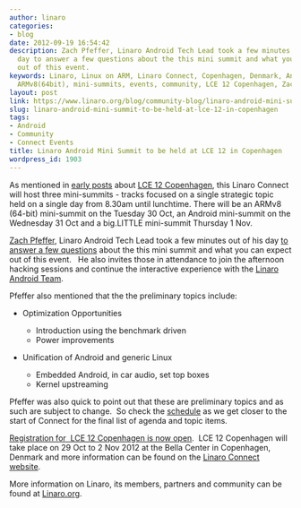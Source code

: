 ```yaml
---
author: linaro
categories:
- blog
date: 2012-09-19 16:54:42
description: Zach Pfeffer, Linaro Android Tech Lead took a few minutes out of his
  day to answer a few questions about the this mini summit and what you can expect
  out of this event.
keywords: Linaro, Linux on ARM, Linaro Connect, Copenhagen, Denmark, Android, big.LITTLE,
  ARMv8(64bit), mini-summits, events, community, LCE 12 Copenhagen, Zach Pfeffer
layout: post
link: https://www.linaro.org/blog/community-blog/linaro-android-mini-summit-to-be-held-at-lce-12-in-copenhagen/
slug: linaro-android-mini-summit-to-be-held-at-lce-12-in-copenhagen
tags:
- Android
- Community
- Connect Events
title: Linaro Android Mini Summit to be held at LCE 12 in Copenhagen
wordpress_id: 1903
---
```


As mentioned in [early posts](http://www.linaro.org/linaro-blog/2012/09/12/linaro-android-armv864bit-and-big-little-mini-summits-to-be-held-at-lce-12-copenhagen/) about [LCE 12 Copenhagen](http://connect.linaro.org/resources/), this Linaro Connect will host three mini-summits - tracks focused on a single strategic topic held on a single day from 8.30am until lunchtime. There will be an ARMv8 (64-bit) mini-summit on the Tuesday 30 Oct, an Android mini-summit on the Wednesday 31 Oct and a big.LITTLE mini-summit Thursday 1 Nov.


[Zach Pfeffer](/about/), Linaro Android Tech Lead took a few minutes out of his day [to answer a few questions](http://http://youtu.be/mN3XqjlA-4k) about the this mini summit and what you can expect out of this event.   He also invites those in attendance to join the afternoon hacking sessions and continue the interactive experience with the [Linaro Android Team](https://wiki.linaro.org/Platform/Android).

Pfeffer also mentioned that the the preliminary topics include:

  * Optimization Opportunities
    * Introduction using the benchmark driven
    * Power improvements

  * Unification of Android and generic Linux
    * Embedded Android, in car audio, set top boxes
    * Kernel upstreaming


Pfeffer was also quick to point out that these are preliminary topics and as such are subject to change.  So check the [schedule](http://connect.linaro.org/resources/#schedule) as we get closer to the start of Connect for the final list of agenda and topic items.

[Registration for  LCE 12 Copenhagen is now open](http://connect.linaro.org/wp-login.php?redirect_to=/register-connect/).  LCE 12 Copenhagen will take place on 29 Oct to 2 Nov 2012 at the Bella Center in Copenhagen, Denmark and more information can be found on the [Linaro Connect website](http://connect.linaro.org/resources/).

More information on Linaro, its members, partners and community can be found at [Linaro.org](http://www.linaro.org/).